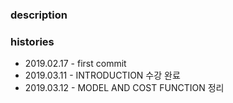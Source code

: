 ### description

### histories
- 2019.02.17 - first commit
- 2019.03.11 - INTRODUCTION 수강 완료
- 2019.03.12 - MODEL AND COST FUNCTION 정리